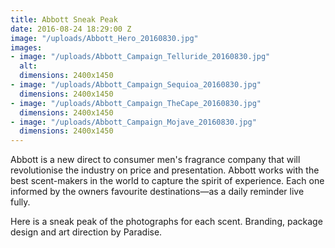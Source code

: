 ```yaml
---
title: Abbott Sneak Peak
date: 2016-08-24 18:29:00 Z
image: "/uploads/Abbott_Hero_20160830.jpg"
images:
- image: "/uploads/Abbott_Campaign_Telluride_20160830.jpg"
  alt: 
  dimensions: 2400x1450
- image: "/uploads/Abbott_Campaign_Sequioa_20160830.jpg"
  dimensions: 2400x1450
- image: "/uploads/Abbott_Campaign_TheCape_20160830.jpg"
  dimensions: 2400x1450
- image: "/uploads/Abbott_Campaign_Mojave_20160830.jpg"
  dimensions: 2400x1450
---
```


Abbott is a new direct to consumer men's fragrance company that will revolutionise the industry on price and presentation. Abbott works with the best scent-makers in the world to capture the spirit of experience. Each one informed by the owners favourite destinations—as a daily reminder live fully. 

Here is a sneak peak of the photographs for each scent. Branding, package design and art direction by Paradise.
